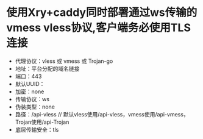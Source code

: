 
#      使用Xry+caddy同时部署通过ws传输的vmess vless协议,客户端务必使用TLS连接
* 代理协议：vless 或 vmess 或 Trojan-go
* 地址：平台分配的域名链接
* 端口：443
* 默认UUID：
* 加密：none
* 传输协议：ws
* 伪装类型：none
* 路径：/api-vless // 默认vless使用/api-vless，vmess使用/api-vmess，Trojan使用/api-Trojan
* 底层传输安全：tls
